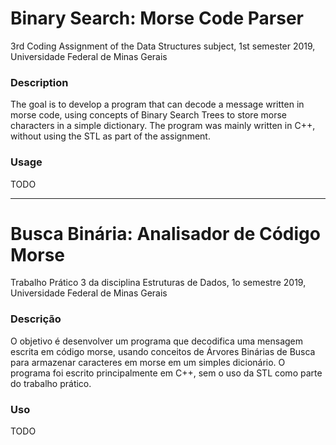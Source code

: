# Binary Search: Morse Code Parser
3rd Coding Assignment of the Data Structures subject, 1st semester 2019, Universidade Federal de Minas Gerais

### Description
The goal is to develop a program that can decode a message written in morse code, using concepts of Binary Search Trees to store morse characters in a simple dictionary.
The program was mainly written in C++, without using the STL as part of the assignment.

### Usage
TODO

---
# Busca Binária: Analisador de Código Morse
Trabalho Prático 3 da disciplina Estruturas de Dados, 1o semestre 2019, Universidade Federal de Minas Gerais

### Descrição
O objetivo é desenvolver um programa que decodifica uma mensagem escrita em código morse, usando conceitos de Árvores Binárias de Busca para armazenar caracteres em morse em um simples dicionário.
O programa foi escrito principalmente em C++, sem o uso da STL como parte do trabalho prático.

### Uso
TODO
